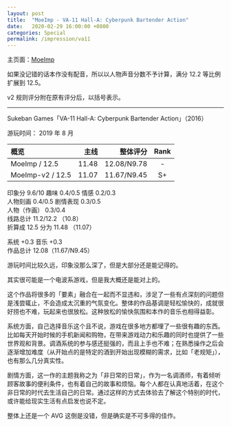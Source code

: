 ```yaml
---
layout: post
title:  "MoeImp - VA-11 Hall-A: Cyberpunk Bartender Action"
date:   2020-02-29 16:00:00 +0800
categories: Special
permalink: /impression/va11
---
```


主页面：[MoeImp](http://yoro.xyz/impression)

如果没记错的话本作没有配音，所以以人物声音分数不予计算，满分 12.2 等比例扩展到 12.5。

v2 规则评分附在原有评分后，以括号表示。

---

Sukeban Games「VA-11 Hall-A: Cyberpunk Bartender Action」（2016）

游玩时间： 2019 年 8 月

| 概览             |  主线 |    整体评分 | Rank |
| :--------------- | ----: | ----------: | :--: |
| MoeImp / 12.5    | 11.48 | 12.08/N9.78 |  -   |
| MoeImp-v2 / 12.5 | 11.07 | 11.67/N9.45 |  S+  |

印象分 9.6/10 趣味 0.4/0.5 情感 0.2/0.3<br />
人物刻画 0.4/0.5 剧情表现 0.3/0.5<br />
人物（作画） 0.3/0.4<br />
线路总计 11.2/12.2 （10.8）<br />
折算成 12.5 分为 11.48 （11.07）

系统 +0.3 音乐 +0.3<br />
作品总计 12.08（11.67/N9.45）

游玩时间比较久远，印象没那么深了，但是大部分还是能记得的。

其实很可能是一个电波系游戏，但是我大概还是能对上的。

这个作品将很多的「要素」融合在一起而不显违和，涉足了一些有点深刻的问题但是浅尝辄止，不会造成太沉重的气氛变化。整体的作品基调是轻松愉快的，成就很好捞也不难，玩起来也很放松。这种放松的愉快氛围和本作的音乐也相得益彰。

系统方面，自己选择音乐这个且不说，游戏在很多地方都埋了一些很有趣的东西。比如每天开始时候的手机新闻和购物，在带来游戏动力和乐趣的同时也提供了一些世界观和背景。调酒系统的参与感还挺强的，而且上手也不难；在熟悉操作之后会逐渐增加难度（从开始点的是特定的酒到开始出现模糊的需求，比如「老规矩」），也有那么几分真实性。

剧情方面，这一作的主题我称之为「非日常的日常」，作为一名调酒师，有着倾听顾客故事的便利条件，也有着自己的故事和烦恼。每个人都在认真地活着，在这个非日常的时代去生活自己的日常。通过这样的方式去体验去了解这个特别的时代，或许能给现实生活有点启发也说不定。

整体上还是一个 AVG 这倒是没错，但是确实是不可多得的佳作。

